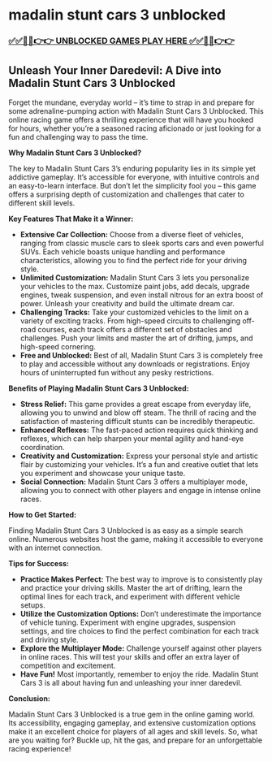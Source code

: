 # madalin stunt cars 3 unblocked

### [✅✅🔴🔴👉👉 UNBLOCKED GAMES PLAY HERE ✅✅🔴🔴👉👉](https://topstoryindia.com)

## Unleash Your Inner Daredevil: A Dive into Madalin Stunt Cars 3 Unblocked

Forget the mundane, everyday world – it’s time to strap in and prepare for some adrenaline-pumping action with Madalin Stunt Cars 3 Unblocked. This online racing game offers a thrilling experience that will have you hooked for hours, whether you’re a seasoned racing aficionado or just looking for a fun and challenging way to pass the time. 

**Why Madalin Stunt Cars 3 Unblocked?**

The key to Madalin Stunt Cars 3’s enduring popularity lies in its simple yet addictive gameplay. It’s accessible for everyone, with intuitive controls and an easy-to-learn interface. But don’t let the simplicity fool you – this game offers a surprising depth of customization and challenges that cater to different skill levels.

**Key Features That Make it a Winner:**

* **Extensive Car Collection:** Choose from a diverse fleet of vehicles, ranging from classic muscle cars to sleek sports cars and even powerful SUVs. Each vehicle boasts unique handling and performance characteristics, allowing you to find the perfect ride for your driving style.
* **Unlimited Customization:** Madalin Stunt Cars 3 lets you personalize your vehicles to the max. Customize paint jobs, add decals, upgrade engines, tweak suspension, and even install nitrous for an extra boost of power. Unleash your creativity and build the ultimate dream car.
* **Challenging Tracks:** Take your customized vehicles to the limit on a variety of exciting tracks. From high-speed circuits to challenging off-road courses, each track offers a different set of obstacles and challenges. Push your limits and master the art of drifting, jumps, and high-speed cornering.
* **Free and Unblocked:** Best of all, Madalin Stunt Cars 3 is completely free to play and accessible without any downloads or registrations. Enjoy hours of uninterrupted fun without any pesky restrictions.

**Benefits of Playing Madalin Stunt Cars 3 Unblocked:**

* **Stress Relief:** This game provides a great escape from everyday life, allowing you to unwind and blow off steam. The thrill of racing and the satisfaction of mastering difficult stunts can be incredibly therapeutic.
* **Enhanced Reflexes:** The fast-paced action requires quick thinking and reflexes, which can help sharpen your mental agility and hand-eye coordination.
* **Creativity and Customization:** Express your personal style and artistic flair by customizing your vehicles. It’s a fun and creative outlet that lets you experiment and showcase your unique taste.
* **Social Connection:** Madalin Stunt Cars 3 offers a multiplayer mode, allowing you to connect with other players and engage in intense online races.

**How to Get Started:**

Finding Madalin Stunt Cars 3 Unblocked is as easy as a simple search online. Numerous websites host the game, making it accessible to everyone with an internet connection.

**Tips for Success:**

* **Practice Makes Perfect:** The best way to improve is to consistently play and practice your driving skills. Master the art of drifting, learn the optimal lines for each track, and experiment with different vehicle setups.
* **Utilize the Customization Options:** Don’t underestimate the importance of vehicle tuning. Experiment with engine upgrades, suspension settings, and tire choices to find the perfect combination for each track and driving style.
* **Explore the Multiplayer Mode:** Challenge yourself against other players in online races. This will test your skills and offer an extra layer of competition and excitement.
* **Have Fun!** Most importantly, remember to enjoy the ride. Madalin Stunt Cars 3 is all about having fun and unleashing your inner daredevil.

**Conclusion:**

Madalin Stunt Cars 3 Unblocked is a true gem in the online gaming world. Its accessibility, engaging gameplay, and extensive customization options make it an excellent choice for players of all ages and skill levels. So, what are you waiting for? Buckle up, hit the gas, and prepare for an unforgettable racing experience! 
